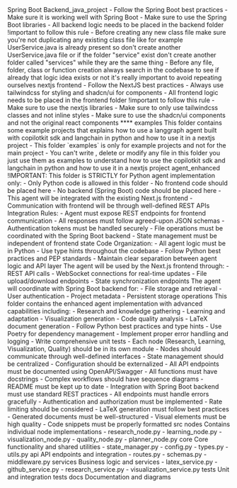 <rules>
    <project_structure>
        <backend>
            <backend_type>Spring Boot</backend_type>
            <path>
                <folder_name>Backend_java_project</folder_name>
            </path>
            <rules_to_follow>
                <rule>
                    <description>
                        - Follow the Spring Boot best practices
                        - Make sure it is working well with Spring Boot
                        - Make sure to use the Spring Boot libraries
                        - All backend logic needs to be placed in the backend folder !important to follow this rule
                    </description>
                </rule>
                <rule>
                    <description>
                        - Before creating any new class file make sure you're not duplicating any existing class file like for example UserService.java is already present so don't create another UserService.java file or if the folder "service" exist don't create another folder called "services" while they are the same thing
                    </description>
                </rule>
                <rule>
                    <description>
                        - Before any file, folder, class or function creation always search in the codebase to see if already that logic idea exists or not it's really important to avoid repeating ourselves                    </description>
                </rule>
            </rules_to_follow>
        </backend>
        <frontend>
            <frontend_type>nextjs</frontend_type>
            <path>
                <folder_name>frontend</folder_name>
            </path>
            <rules_to_follow>
                <rule>
                    <description>
                        - Follow the NextJS best practices
                        - Always use tailwindcss for styling and shadcn/ui for components
                        - All frontend logic needs to be placed in the frontend folder !important to follow this rule
                        - Make sure to use the nextjs libraries
                        - Make sure to only use tailwindcss classes and not inline styles
                        - Make sure to use the shadcn/ui components and not the original react components
                    </description>
                </rule>
            </rules_to_follow>
        </frontend>
        <example_projects>
           **** <path_folder>examples</path_folder>
            <project_description>This folder contains some example projects that explains how to use a langgraph agent built with copilotkit sdk and langchain in python and how to use it in a nextjs project</project_description>
            <rules_to_follow>
                <rule>
                    <description>
                        - This folder `examples` is only for example projects and not for the main project
                        - You can't write , delete or modify any file in this folder you just use them as examples to understand how to use the copilotkit sdk and langchain in python and how to use it in a nextjs project
                    </description>
                </rule>
            </rules_to_follow>
        </example_projects>
        <agent_enhanced>
            <path_folder>agent_enhanced</path_folder>
            <strict_rules>
                <rule>
                    <description>
                        !IMPORTANT: This folder is STRICTLY for Python agent implementation only:
                        - Only Python code is allowed in this folder
                        - No frontend code should be placed here
                        - No backend (Spring Boot) code should be placed here
                        - This agent will be integrated with the existing Next.js frontend
                        - Communication with frontend will be through well-defined REST APIs
                    </description>
                </rule>
                <rule>
                    <description>
                        Integration Rules:
                        - Agent must expose REST endpoints for frontend communication
                        - All responses must follow agreed-upon JSON schemas
                        - Authentication tokens must be handled securely
                        - File operations must be coordinated with the Spring Boot backend
                        - State management must be independent of frontend state
                    </description>
                </rule>
                <rule>
                    <description>
                        Code Organization:
                        - All agent logic must be in Python
                        - Use type hints throughout the codebase
                        - Follow Python best practices and PEP standards
                        - Maintain clear separation between agent logic and API layer
                    </description>
                </rule>
            </strict_rules>
            <integration_points>
                <frontend>
                    <description>
                        The agent will be used by the Next.js frontend through:
                        - REST API calls
                        - WebSocket connections for real-time updates
                        - File upload/download endpoints
                        - State synchronization endpoints
                    </description>
                </frontend>
                <backend>
                    <description>
                        The agent will coordinate with Spring Boot backend for:
                        - File storage and retrieval
                        - User authentication
                        - Project metadata
                        - Persistent storage operations
                    </description>
                </backend>
            </integration_points>
            <project_description>
                This folder contains the enhanced agent implementation with advanced capabilities including:
                - Research and knowledge gathering
                - Learning and adaptation
                - Visualization generation
                - Code quality analysis
                - LaTeX document generation
            </project_description>
            <rules_to_follow>
                <rule>
                    <description>
                        - Follow Python best practices and type hints
                        - Use Poetry for dependency management
                        - Implement proper error handling and logging
                        - Write comprehensive unit tests
                    </description>
                </rule>
                <rule>
                    <description>
                        - Each node (Research, Learning, Visualization, Quality) should be in its own module
                        - Nodes should communicate through well-defined interfaces
                        - State management should be centralized
                        - Configuration should be externalized
                    </description>
                </rule>
                <rule>
                    <description>
                        - All API endpoints must be documented using OpenAPI/Swagger
                        - All functions must have docstrings
                        - Complex workflows should have sequence diagrams
                        - README must be kept up to date
                    </description>
                </rule>
                <rule>
                    <description>
                        - Integration with Spring Boot backend must use standard REST practices
                        - All endpoints must handle errors gracefully
                        - Authentication and authorization must be implemented
                        - Rate limiting should be considered
                    </description>
                </rule>
                <rule>
                    <description>
                        - LaTeX generation must follow best practices
                        - Generated documents must be well-structured
                        - Visual elements must be high quality
                        - Code snippets must be properly formatted
                    </description>
                </rule>
            </rules_to_follow>
            <folder_structure>
                <folder>
                    <name>src</name>
                    <subfolders>
                        <folder>
                            <name>nodes</name>
                            <description>Contains individual node implementations</description>
                            <files>
                                - research_node.py
                                - learning_node.py
                                - visualization_node.py
                                - quality_node.py
                                - planner_node.py
                            </files>
                        </folder>
                        <folder>
                            <name>core</name>
                            <description>Core functionality and shared utilities</description>
                            <files>
                                - state_manager.py
                                - config.py
                                - types.py
                                - utils.py
                            </files>
                        </folder>
                        <folder>
                            <name>api</name>
                            <description>API endpoints and integration</description>
                            <files>
                                - routes.py
                                - schemas.py
                                - middleware.py
                            </files>
                        </folder>
                        <folder>
                            <name>services</name>
                            <description>Business logic and services</description>
                            <files>
                                - latex_service.py
                                - github_service.py
                                - research_service.py
                                - visualization_service.py
                            </files>
                        </folder>
                    </subfolders>
                </folder>
                <folder>
                    <name>tests</name>
                    <description>Unit and integration tests</description>
                </folder>
                <folder>
                    <name>docs</name>
                    <description>Documentation and diagrams</description>
                </folder>
            </folder_structure>
        </agent_enhanced>
    </project_structure>
</rules>
